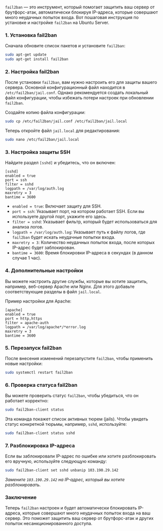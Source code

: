 `fail2ban` — это инструмент, который помогает защитить ваш сервер от брутфорс-атак, автоматически блокируя IP-адреса, которые совершают много неудачных попыток входа. Вот пошаговая инструкция по установке и настройке `fail2ban` на Ubuntu Server.

### 1. Установка fail2ban

Сначала обновите список пакетов и установите `fail2ban`:
```bash
sudo apt-get update
sudo apt-get install fail2ban
```

### 2. Настройка fail2ban

После установки `fail2ban`, вам нужно настроить его для защиты вашего сервера. Основной конфигурационный файл находится в `/etc/fail2ban/jail.conf`. Однако рекомендуется создать локальный файл конфигурации, чтобы избежать потери настроек при обновлении `fail2ban`.

Создайте копию файла конфигурации:
```bash
sudo cp /etc/fail2ban/jail.conf /etc/fail2ban/jail.local
```

Теперь откройте файл `jail.local` для редактирования:
```bash
sudo nano /etc/fail2ban/jail.local
```

### 3. Настройка защиты SSH

Найдите раздел `[sshd]` и убедитесь, что он включен:
```
[sshd]
enabled = true
port = ssh
filter = sshd
logpath = /var/log/auth.log
maxretry = 3
bantime = 3600
```

- `enabled = true`: Включает защиту для SSH.  
- `port = ssh`: Указывает порт, на котором работает SSH. Если вы используете другой порт, укажите его здесь.  
- `filter = sshd`: Указывает фильтр, который будет использоваться для анализа логов.  
- `logpath = /var/log/auth.log`: Указывает путь к файлу логов, где `fail2ban` будет искать неудачные попытки входа.  
- `maxretry = 3`: Количество неудачных попыток входа, после которых IP-адрес будет заблокирован.  
- `bantime = 3600`: Время блокировки IP-адреса в секундах (в данном случае 1 час).
### 4. Дополнительные настройки

Вы можете настроить другие службы, которые вы хотите защитить, например, веб-сервер Apache или Nginx. Для этого добавьте соответствующие разделы в файл `jail.local`.

Пример настройки для Apache:

```
[apache]
enabled = true
port = http,https
filter = apache-auth
logpath = /var/log/apache*/*error.log
maxretry = 3
bantime = 3600
```

### 5. Перезапуск fail2ban

После внесения изменений перезапустите `fail2ban`, чтобы применить новые настройки:
```bash
sudo systemctl restart fail2ban
```

### 6. Проверка статуса fail2ban

Вы можете проверить статус `fail2ban`, чтобы убедиться, что он работает корректно:
```bash
sudo fail2ban-client status
```

Эта команда покажет список активных тюрем (jails). Чтобы увидеть статус конкретной тюрьмы, например, `sshd`, используйте:
```bash
sudo fail2ban-client status sshd
```

### 7. Разблокировка IP-адреса

Если вы заблокировали IP-адрес по ошибке или хотите разблокировать его вручную, используйте следующую команду:

```bash
sudo fail2ban-client set sshd unbanip 103.190.29.142
```
*Замените `103.190.29.142` на IP-адрес, который вы хотите разблокировать.*

### Заключение

Теперь `fail2ban` настроен и будет автоматически блокировать IP-адреса, которые совершают много неудачных попыток входа на ваш сервер. Это поможет защитить ваш сервер от брутфорс-атак и других попыток несанкционированного доступа.